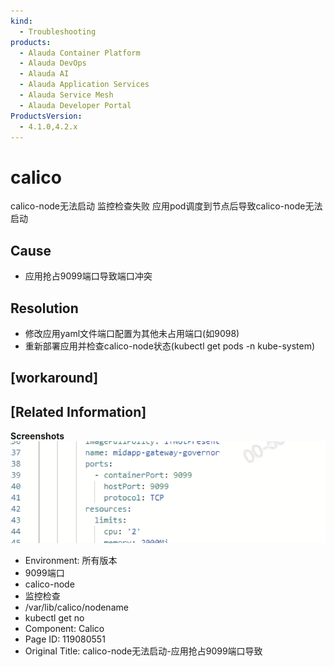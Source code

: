 ```yaml
---
kind:
  - Troubleshooting
products:
  - Alauda Container Platform
  - Alauda DevOps
  - Alauda AI
  - Alauda Application Services
  - Alauda Service Mesh
  - Alauda Developer Portal
ProductsVersion:
  - 4.1.0,4.2.x
---
```

<!-- A type of document that involves encountering a fault, diagnosing it, performing root cause analysis, and providing solutions. -->

# calico

calico-node无法启动 监控检查失败 应用pod调度到节点后导致calico-node无法启动

## Cause
- 应用抢占9099端口导致端口冲突

## Resolution
- 修改应用yaml文件端口配置为其他未占用端口(如9098)
- 重新部署应用并检查calico-node状态(kubectl get pods -n kube-system)

## [workaround]

## [Related Information]
**Screenshots**
![](assets/calico-nodewu-fa-qi-dong-ying-yong-qiang-zhan-9099duan-kou-dao-zhi/image2022-6-23_14-49-4.png)
- Environment: 所有版本
- 9099端口
- calico-node
- 监控检查
- /var/lib/calico/nodename
- kubectl get no
- Component: Calico
- Page ID: 119080551
- Original Title: calico-node无法启动-应用抢占9099端口导致
